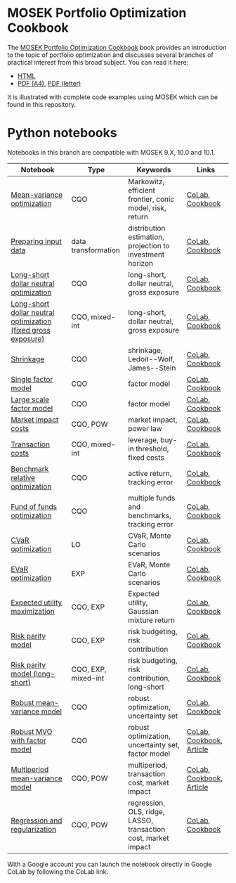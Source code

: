 # MOSEK Portfolio Optimization Cookbook

The [MOSEK Portfolio Optimization Cookbook](https://docs.mosek.com/portfolio-cookbook/index.html) book provides an introduction to the topic of portfolio optimization and discusses several branches of practical interest from this broad subject. You can read it here:

* [HTML](https://docs.mosek.com/portfolio-cookbook/index.html)
* [PDF (A4)](https://docs.mosek.com/MOSEKPortfolioCookbook-a4paper.pdf), [PDF (letter)](https://docs.mosek.com/MOSEKPortfolioCookbook-letter.pdf)

It is illustrated with complete code examples using MOSEK which can be found in this repository.

# Python notebooks

Notebooks in this branch are compatible with MOSEK 9.X, 10.0 and 10.1.

Notebook | Type | Keywords | Links
--- | --- | --- | ---
[Mean-variance optimization](./python/notebooks/./ch2_mean-variance_optimization.ipynb) | CQO | Markowitz, efficient frontier, conic model, risk, return | [CoLab](https://colab.research.google.com/github/MOSEK/PortfolioOptimization/blob/10.2/python/notebooks-colab/./ch2_mean-variance_optimization.ipynb), [Cookbook](https://docs.mosek.com/portfolio-cookbook/markowitz.html)
[Preparing input data](./python/notebooks/./ch3_data_preparation.ipynb) | data transformation | distribution estimation, projection to investment horizon | [CoLab](https://colab.research.google.com/github/MOSEK/PortfolioOptimization/blob/10.2/python/notebooks-colab/./ch3_data_preparation.ipynb), [Cookbook](https://docs.mosek.com/portfolio-cookbook/inputdata.html#modeling-the-distribution-of-returns)
[Long-short dollar neutral optimization](./python/notebooks/./ch3_neutral_long-short_optimization.ipynb) | CQO | long-short, dollar neutral, gross exposure | [CoLab](https://colab.research.google.com/github/MOSEK/PortfolioOptimization/blob/10.2/python/notebooks-colab/./ch3_neutral_long-short_optimization.ipynb), [Cookbook](https://docs.mosek.com/portfolio-cookbook/inputdata.html#long-short-portfolios)
[Long-short dollar neutral optimization (fixed gross exposure)](./python/notebooks/./ch3_neutral_long-short_optimization_gross_exp_fixed.ipynb) | CQO, mixed-int | long-short, dollar neutral, gross exposure | [CoLab](https://colab.research.google.com/github/MOSEK/PortfolioOptimization/blob/10.2/python/notebooks-colab/./ch3_neutral_long-short_optimization_gross_exp_fixed.ipynb), [Cookbook](https://docs.mosek.com/portfolio-cookbook/inputdata.html#long-short-portfolios)
[Shrinkage](./python/notebooks/./ch4_shrinkage.ipynb) | CQO | shrinkage, Ledoit--Wolf, James--Stein | [CoLab](https://colab.research.google.com/github/MOSEK/PortfolioOptimization/blob/10.2/python/notebooks-colab/./ch4_shrinkage.ipynb), [Cookbook](https://docs.mosek.com/portfolio-cookbook/estimationerror.html)
[Single factor model](./python/notebooks/./ch5_factor_model_small.ipynb) | CQO | factor model | [CoLab](https://colab.research.google.com/github/MOSEK/PortfolioOptimization/blob/10.2/python/notebooks-colab/./ch5_factor_model_small.ipynb), [Cookbook](https://docs.mosek.com/portfolio-cookbook/factormodels.html)
[Large scale factor model](./python/notebooks/./ch5_factor_model_large.ipynb) | CQO | factor model | [CoLab](https://colab.research.google.com/github/MOSEK/PortfolioOptimization/blob/10.2/python/notebooks-colab/./ch5_factor_model_large.ipynb), [Cookbook](https://docs.mosek.com/portfolio-cookbook/factormodels.html)
[Market impact costs](./python/notebooks/./ch6_market_impact.ipynb) | CQO, POW | market impact, power law | [CoLab](https://colab.research.google.com/github/MOSEK/PortfolioOptimization/blob/10.2/python/notebooks-colab/./ch6_market_impact.ipynb), [Cookbook](https://docs.mosek.com/portfolio-cookbook/transaction.html#market-impact-costs)
[Transaction costs](./python/notebooks/./ch6_transaction_cost.ipynb) | CQO, mixed-int | leverage, buy-in threshold, fixed costs | [CoLab](https://colab.research.google.com/github/MOSEK/PortfolioOptimization/blob/10.2/python/notebooks-colab/./ch6_transaction_cost.ipynb), [Cookbook](https://docs.mosek.com/portfolio-cookbook/transaction.html#transaction-cost-models)
[Benchmark relative optimization](./python/notebooks/./ch7_benchmark_relative_mvo.ipynb) | CQO | active return, tracking error | [CoLab](https://colab.research.google.com/github/MOSEK/PortfolioOptimization/blob/10.2/python/notebooks-colab/./ch7_benchmark_relative_mvo.ipynb), [Cookbook](https://docs.mosek.com/portfolio-cookbook/benchmarkrel.html)
[Fund of funds optimization](./python/notebooks/./ch7_fund_of_funds_mvo.ipynb) | CQO | multiple funds and benchmarks, tracking error | [CoLab](https://colab.research.google.com/github/MOSEK/PortfolioOptimization/blob/10.2/python/notebooks-colab/./ch7_fund_of_funds_mvo.ipynb), [Cookbook](https://docs.mosek.com/portfolio-cookbook/benchmarkrel.html)
[CVaR optimization](./python/notebooks/./ch8_cvar_risk_measure.ipynb) | LO | CVaR, Monte Carlo scenarios | [CoLab](https://colab.research.google.com/github/MOSEK/PortfolioOptimization/blob/10.2/python/notebooks-colab/./ch8_cvar_risk_measure.ipynb), [Cookbook](https://docs.mosek.com/portfolio-cookbook/riskmeasures.html#conditional-value-at-risk)
[EVaR optimization](./python/notebooks/./ch8_evar_risk_measure.ipynb) | EXP | EVaR, Monte Carlo scenarios | [CoLab](https://colab.research.google.com/github/MOSEK/PortfolioOptimization/blob/10.2/python/notebooks-colab/./ch8_evar_risk_measure.ipynb), [Cookbook](https://docs.mosek.com/portfolio-cookbook/riskmeasures.html#entropic-value-at-risk)
[Expected utility maximization](./python/notebooks/./ch8_expected_utility_maximization.ipynb) | CQO, EXP | Expected utility, Gaussian mixture return | [CoLab](https://colab.research.google.com/github/MOSEK/PortfolioOptimization/blob/10.2/python/notebooks-colab/./ch8_expected_utility_maximization.ipynb), [Cookbook](https://docs.mosek.com/portfolio-cookbook/riskmeasures.html#expected-utility-maximization)
[Risk parity model](./python/notebooks/./ch9_risk_budgeting_convex.ipynb) | CQO, EXP | risk budgeting, risk contribution | [CoLab](https://colab.research.google.com/github/MOSEK/PortfolioOptimization/blob/10.2/python/notebooks-colab/./ch9_risk_budgeting_convex.ipynb), [Cookbook](https://docs.mosek.com/portfolio-cookbook/risk_parity.html#convex-formulation-using-exponential-cone)
[Risk parity model (long-short)](./python/notebooks/./ch9_risk_budgeting_convex_MIO.ipynb) | CQO, EXP, mixed-int | risk budgeting, risk contribution, long-short | [CoLab](https://colab.research.google.com/github/MOSEK/PortfolioOptimization/blob/10.2/python/notebooks-colab/./ch9_risk_budgeting_convex_MIO.ipynb), [Cookbook](https://docs.mosek.com/portfolio-cookbook/risk_parity.html#mixed-integer-formulation)
[Robust mean-variance model](./python/notebooks/./ch10_robust_optimization_simple.ipynb) | CQO | robust optimization, uncertainty set | [CoLab](https://colab.research.google.com/github/MOSEK/PortfolioOptimization/blob/10.2/python/notebooks-colab/./ch10_robust_optimization_simple.ipynb), [Cookbook](https://docs.mosek.com/portfolio-cookbook/robustopt.html)
[Robust MVO with factor model](./python/notebooks/./ch10_robust_optimization_factor.ipynb) | CQO | robust optimization, uncertainty set, factor model | [CoLab](https://colab.research.google.com/github/MOSEK/PortfolioOptimization/blob/10.2/python/notebooks-colab/./ch10_robust_optimization_factor.ipynb), [Cookbook](https://docs.mosek.com/portfolio-cookbook/robustopt.html), [Article](https://www.jstor.org/stable/4126989)
[Multiperiod mean-variance model](./python/notebooks/./ch11_multiperiod_mvo.ipynb) | CQO, POW | multiperiod, transaction cost, market impact | [CoLab](https://colab.research.google.com/github/MOSEK/PortfolioOptimization/blob/10.2/python/notebooks-colab/./ch11_multiperiod_mvo.ipynb), [Cookbook](https://docs.mosek.com/portfolio-cookbook/multiperiod.html), [Article](https://web.stanford.edu/~boyd/papers/pdf/cvx_portfolio.pdf)
[Regression and regularization](./python/notebooks/./ch12_regression.ipynb) | CQO, POW | regression, OLS, ridge, LASSO, transaction cost, market impact | [CoLab](https://colab.research.google.com/github/MOSEK/PortfolioOptimization/blob/10.2/python/notebooks-colab/./ch12_regression.ipynb), [Cookbook](https://docs.mosek.com/portfolio-cookbook/regression.html)



With a Google account you can launch the notebook directly in Google CoLab by following the CoLab link.
